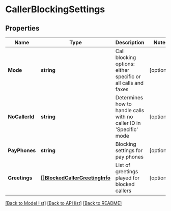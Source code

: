 # CallerBlockingSettings

## Properties

Name | Type | Description | Notes
------------ | ------------- | ------------- | -------------
**Mode** | **string** | Call blocking options: either specific or all calls and faxes | [optional] 
**NoCallerId** | **string** |  Determines how to handle calls with no caller ID in &#39;Specific&#39; mode | [optional] 
**PayPhones** | **string** | Blocking settings for pay phones | [optional] 
**Greetings** | [**[]BlockedCallerGreetingInfo**](BlockedCallerGreetingInfo.md) | List of greetings played for blocked callers | [optional] 

[[Back to Model list]](../README.md#documentation-for-models) [[Back to API list]](../README.md#documentation-for-api-endpoints) [[Back to README]](../README.md)


